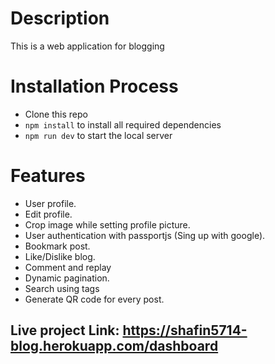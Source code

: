 # Description
This is a web application for blogging 

# Installation Process 
* Clone this repo
*  ` npm install `  to install all required dependencies
* `npm run dev`  to start the local server

# Features 
* User profile.
* Edit profile.
* Crop image while setting profile picture.
* User authentication with passportjs (Sing up with google).
* Bookmark post.
* Like/Dislike blog.
* Comment and replay 
* Dynamic pagination.
* Search using tags 
* Generate QR code for every post.

## Live project Link: https://shafin5714-blog.herokuapp.com/dashboard
